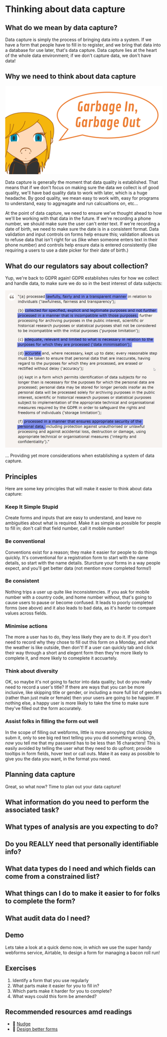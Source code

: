 # Thinking about data capture

## What do we mean by data capture?
Data capture is simply the process of bringing data into a system. If we have a form that people have to fill in to register, and we bring that data into a database for use later, that's data capture. Data capture lies at the heart of the whole data environment; if we don't capture data, we don't have data!

## Why we need to think about data capture
![garbage in, garbage out](img/gigo.png)

Data capture is generally the moment that data quality is established. That means that if we don't focus on making sure the data we collect is of good quality, we'll have bad quality data to work with later, which is a huge headache. By good quality, we mean easy to work with, easy for programs to understand, easy to aggreagate and run calcualtions on, etc...

At the point of data capture, we need to ensure we've thought ahead to how we'll be working with that data in the future. If we're recording a phone number, we should make sure the user can't enter text. If we're recording a date of birth, we need to make sure the date is in a consistent format. Data validation and input controls on forms help ensure this; validation allows us to refuse data that isn't right for us (like when someone enters text in their phone number) and controls help ensure data is entered consistently (like requiring a users to use a date picker for their date of birth.)

## What do our regulators say about collection?
Yup, we're back to GDPR again! GDPR establishes rules for how we collect and handle data, to make sure we do so in the best interest of data subjects:

![gdpr](img/gdprcollection.jpg)

... Providing yet more considerations when establishing a system of data capture.

## Principles
Here are some key principles that will make it easier to think about data capture:

### Keep It Simple Stupid
Create forms and inputs that are easy to understand, and leave no ambiguities about what is required. Make it as simple as possible for people to fill in; don't call that field number, call it mobile number!

### Be conventional
Conventions exist for a reason; they make it easier for people to do things quickly. It's conventional for a registration form to start with the name details, so start with the name details. Sturcture your forms in a way people expect, and you'll get better data (not mention more completed forms!)

### Be consistent
Nothing trips a user up quite like inconsistencies. If you ask for mobile number with a country code, and home number without, that's going to cause users to pause or become confused. It leads to poorly completed forms (see above) and it also leads to bad data, as it's harder to compare values across fields.

### Minimise actions
The more a user has to do, they less likely they are to do it. If you don't need to record why they chose to fill out this form on a Monday, and what the weather is like outside, then don't! If a user can quickly tab and click their way through a short and elegent form then they're more likely to complete it, and more likely to comeplete it accuartely.

### Think about diversity
OK, so maybe it's not going to factor into data quality; but do you really need to record a user's title? If there are ways that you can be more inclusive, like skipping title or gender, or including a more full list of genders (rather than just male or female) then your users are going to be happier. If nothing else, a happy user is more likely to take the time to make sure they've filled out the form accurately.

### Assist folks in filling the form out well
In the scope of filling out webforms, little is more annoying that clicking subm it, only to see big red text telling you you did something wrong. Oh, *now* you tell me that my password has to be less than 16 characters! This is easily avoided by telling the user what they need to do upfront; provide tooltips in form fields, hover text or call outs. Make it as easy as possible to give you the data you want, in the format you need.

## Planning data capture
Great, so what now? Time to plan out your data capture!

## What information do you need to perform the associated task?


## What types of analysis are you expecting to do?


## Do you **REALLY** need that personally identifiable info?


## What data types do I need and which fields can come from a constrained list?


## What things can I do to make it easier to for folks to complete the form?


## What audit data do I need?


## Demo
Lets take a look at a quick demo now, in which we use the super handy webforms service, Airtable, to design a form for managing a bacon roll run!

## Exercises
1. Identify a form that you use regularly
2. What parts make it easier for you to fill in?
3. Which parts make it harder for you to complete?
4. What ways could this form be amended?

## Recommended resources amd readings
- :book: [Nudge](http://geni.us/nudge)
- :page_facing_up: [Design better forms](https://uxdesign.cc/design-better-forms-96fadca0f49c)

